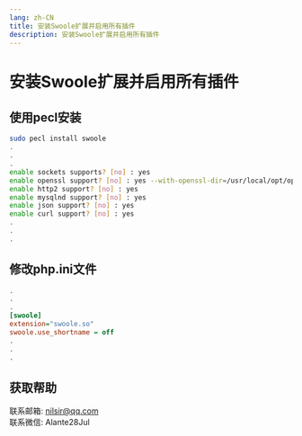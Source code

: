 ```yaml
---
lang: zh-CN
title: 安装Swoole扩展并启用所有插件
description: 安装Swoole扩展并启用所有插件
---
```

# 安装Swoole扩展并启用所有插件

## 使用pecl安装

```bash
sudo pecl install swoole
.
.
.
enable sockets supports? [no] : yes
enable openssl support? [no] : yes --with-openssl-dir=/usr/local/opt/openssl@1.1
enable http2 support? [no] : yes
enable mysqlnd support? [no] : yes
enable json support? [no] : yes
enable curl support? [no] : yes
.
.
.
```

## 修改php.ini文件
```ini
.
.
.
[swoole]
extension="swoole.so"
swoole.use_shortname = off
.
.
.
```

## 获取帮助

联系邮箱: nilsir@qq.com<br>
联系微信: Alante28Jul
